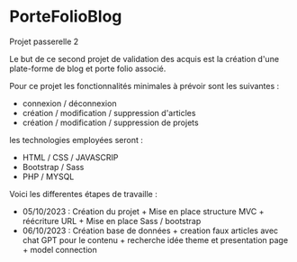 # PorteFolioBlog
Projet passerelle 2

Le but de ce second projet de validation des acquis est la création d'une plate-forme de blog et porte folio associé.

Pour ce projet les fonctionnalités minimales à prévoir sont les suivantes :

- connexion / déconnexion 
- création / modification / suppression d'articles 
- création / modification / suppression de projets 

les technologies employées seront : 

- HTML / CSS / JAVASCRIP
- Bootstrap / Sass
- PHP / MYSQL

Voici les differentes étapes de travaille :

- 05/10/2023 : Création du projet + Mise en place structure MVC + réécriture URL + Mise en place Sass / bootstrap
- 06/10/2023 : Création base de données + creation faux articles avec chat GPT pour le contenu + recherche idée theme et presentation page + model connection
